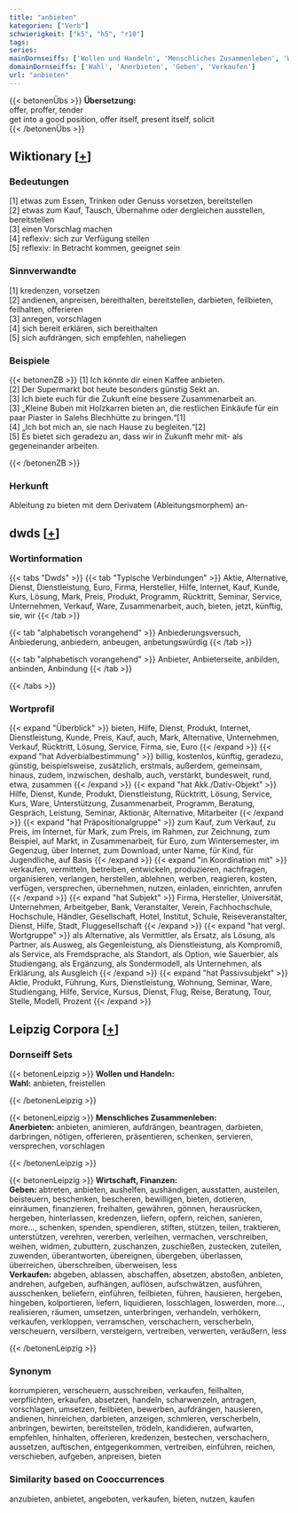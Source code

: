 ```yaml
---
title: "anbieten"
kategorien: ["Verb"]
schwierigkeit: ["k5", "h5", "r10"]
tags:
series:
mainDornseiffs: ['Wollen und Handeln', 'Menschliches Zusammenleben', 'Wirtschaft, Finanzen']
domainDornseiffs: ['Wahl', 'Anerbieten', 'Geben', 'Verkaufen']
url: "anbieten"
---
```


{{< betonenÜbs >}}
**Übersetzung:**  
offer, proffer, tender  
get into a good position, offer itself, present itself, solicit  
{{< /betonenÜbs >}}

## Wiktionary [[+](https://de.wiktionary.org/wiki/anbieten)]

### Bedeutungen
[1] etwas zum Essen, Trinken oder Genuss vorsetzen, bereitstellen  
[2] etwas zum Kauf, Tausch, Übernahme oder dergleichen ausstellen, bereitstellen  
[3] einen Vorschlag machen  
[4] reflexiv: sich zur Verfügung stellen  
[5] reflexiv: in Betracht kommen, geeignet sein  

### Sinnverwandte
[1] kredenzen, vorsetzen  
[2] andienen, anpreisen, bereithalten, bereitstellen, darbieten, feilbieten, feilhalten, offerieren  
[3] anregen, vorschlagen  
[4] sich bereit erklären, sich bereithalten  
[5] sich aufdrängen, sich empfehlen, naheliegen  

### Beispiele
{{< betonenZB >}}
[1] Ich könnte dir einen Kaffee anbieten.  
[2] Der Supermarkt bot heute besonders günstig Sekt an.  
[3] Ich biete euch für die Zukunft eine bessere Zusammenarbeit an.  
[3] „Kleine Buben mit Holzkarren bieten an, die restlichen Einkäufe für ein paar Piaster in Salehs Blechhütte zu bringen.“[1]  
[4] „Ich bot mich an, sie nach Hause zu begleiten.“[2]  
[5] Es bietet sich geradezu an, dass wir in Zukunft mehr mit- als gegeneinander arbeiten.  

{{< /betonenZB >}}
### Herkunft
Ableitung zu bieten mit dem Derivatem (Ableitungsmorphem) an-  



## dwds [[+](https://www.dwds.de/wb/anbieten)]

### Wortinformation
{{< tabs "Dwds" >}}
{{< tab "Typische Verbindungen" >}}
Aktie, Alternative, Dienst, Dienstleistung, Euro, Firma, Hersteller, Hilfe, Internet, Kauf, Kunde, Kurs, Lösung, Mark, Preis, Produkt, Programm, Rücktritt, Seminar, Service, Unternehmen, Verkauf, Ware, Zusammenarbeit, auch, bieten, jetzt, künftig, sie, wir
{{< /tab >}}

{{< tab "alphabetisch vorangehend" >}}
Anbiederungsversuch, Anbiederung, anbiedern, anbeugen, anbetungswürdig
{{< /tab >}}

{{< tab "alphabetisch vorangehend" >}}
Anbieter, Anbieterseite, anbilden, anbinden, Anbindung
{{< /tab >}}

{{< /tabs >}}

### Wortprofil
{{< expand "Überblick" >}} bieten, Hilfe, Dienst, Produkt, Internet, Dienstleistung, Kunde, Preis, Kauf, auch, Mark, Alternative, Unternehmen, Verkauf, Rücktritt, Lösung, Service, Firma, sie, Euro {{< /expand >}}
{{< expand "hat Adverbialbestimmung" >}} billig, kostenlos, künftig, geradezu, günstig, beispielsweise, zusätzlich, erstmals, außerdem, gemeinsam, hinaus, zudem, inzwischen, deshalb, auch, verstärkt, bundesweit, rund, etwa, zusammen {{< /expand >}}
{{< expand "hat Akk./Dativ-Objekt" >}} Hilfe, Dienst, Kunde, Produkt, Dienstleistung, Rücktritt, Lösung, Service, Kurs, Ware, Unterstützung, Zusammenarbeit, Programm, Beratung, Gespräch, Leistung, Seminar, Aktionär, Alternative, Mitarbeiter {{< /expand >}}
{{< expand "hat Präpositionalgruppe" >}} zum Kauf, zum Verkauf, zu Preis, im Internet, für Mark, zum Preis, im Rahmen, zur Zeichnung, zum Beispiel, auf Markt, in Zusammenarbeit, für Euro, zum Wintersemester, im Gegenzug, über Internet, zum Download, unter Name, für Kind, für Jugendliche, auf Basis {{< /expand >}}
{{< expand "in Koordination mit" >}} verkaufen, vermitteln, betreiben, entwickeln, produzieren, nachfragen, organisieren, verlangen, herstellen, ablehnen, werben, reagieren, kosten, verfügen, versprechen, übernehmen, nutzen, einladen, einrichten, anrufen {{< /expand >}}
{{< expand "hat Subjekt" >}} Firma, Hersteller, Universität, Unternehmen, Arbeitgeber, Bank, Veranstalter, Verein, Fachhochschule, Hochschule, Händler, Gesellschaft, Hotel, Institut, Schule, Reiseveranstalter, Dienst, Hilfe, Stadt, Fluggesellschaft {{< /expand >}}
{{< expand "hat vergl. Wortgruppe" >}} als Alternative, als Vermittler, als Ersatz, als Lösung, als Partner, als Ausweg, als Gegenleistung, als Dienstleistung, als Kompromiß, als Service, als Fremdsprache, als Standort, als Option, wie Sauerbier, als Studiengang, als Ergänzung, als Sondermodell, als Unternehmen, als Erklärung, als Ausgleich {{< /expand >}}
{{< expand "hat Passivsubjekt" >}} Aktie, Produkt, Führung, Kurs, Dienstleistung, Wohnung, Seminar, Ware, Studiengang, Hilfe, Service, Kursus, Dienst, Flug, Reise, Beratung, Tour, Stelle, Modell, Prozent {{< /expand >}}

## Leipzig Corpora [[+](https://corpora.uni-leipzig.de/en/res?word=anbieten&corpusId=deu_newscrawl-public_2018)]

### Dornseiff Sets
{{< betonenLeipzig >}}
**Wollen und Handeln:**  
**Wahl:** anbieten, freistellen  

{{< /betonenLeipzig >}}


{{< betonenLeipzig >}}
**Menschliches Zusammenleben:**  
**Anerbieten:** anbieten, animieren, aufdrängen, beantragen, darbieten, darbringen, nötigen, offerieren, präsentieren, schenken, servieren, versprechen, vorschlagen  

{{< /betonenLeipzig >}}


{{< betonenLeipzig >}}
**Wirtschaft, Finanzen:**  
**Geben:** abtreten, anbieten, aushelfen, aushändigen, ausstatten, austeilen, beisteuern, beschenken, bescheren, bewilligen, bieten, dotieren, einräumen, finanzieren, freihalten, gewähren, gönnen, herausrücken, hergeben, hinterlassen, kredenzen, liefern, opfern, reichen, sanieren, more..., schenken, spenden, spendieren, stiften, stützen, teilen, traktieren, unterstützen, verehren, vererben, verleihen, vermachen, verschreiben, weihen, widmen, zubuttern, zuschanzen, zuschießen, zustecken, zuteilen, zuwenden, überantworten, übereignen, übergeben, überlassen, überreichen, überschreiben, überweisen, less  
**Verkaufen:** abgeben, ablassen, abschaffen, absetzen, abstoßen, anbieten, andrehen, aufgeben, aufhängen, auflösen, aufschwätzen, ausführen, ausschenken, beliefern, einführen, feilbieten, führen, hausieren, hergeben, hingeben, kolportieren, liefern, liquidieren, losschlagen, loswerden, more..., realisieren, räumen, umsetzen, unterbringen, verhandeln, verhökern, verkaufen, verkloppen, verramschen, verschachern, verscherbeln, verscheuern, versilbern, versteigern, vertreiben, verwerten, veräußern, less  

{{< /betonenLeipzig >}}

### Synonym
korrumpieren, verscheuern, ausschreiben, verkaufen, feilhalten, verpflichten, erkaufen, absetzen, handeln, scharwenzeln, antragen, vorschlagen, umsetzen, feilbieten, bewerben, aufdrängen, hausieren, andienen, hinreichen, darbieten, anzeigen, schmieren, verscherbeln, anbringen, bewirten, bereitstellen, trödeln, kandidieren, aufwarten, empfehlen, hinhalten, offerieren, kredenzen, bestechen, verschachern, aussetzen, auftischen, entgegenkommen, vertreiben, einführen, reichen, verschieben, aufgeben, anpreisen, bieten


### Similarity based on Cooccurrences
anzubieten, anbietet, angeboten, verkaufen, bieten, nutzen, kaufen

